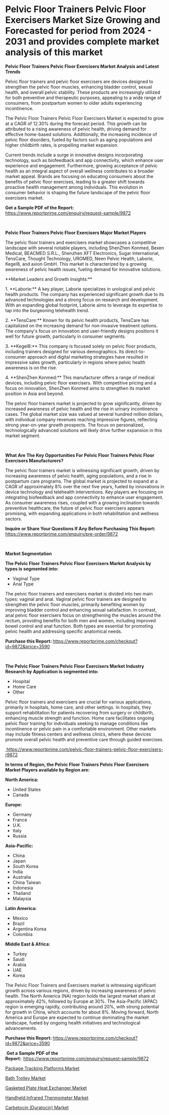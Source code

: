 <p><h1>Pelvic Floor Trainers Pelvic Floor Exercisers Market Size Growing and Forecasted for period from 2024 - 2031 and provides complete market analysis of this market</h1></p><p><strong>Pelvic Floor Trainers Pelvic Floor Exercisers Market Analysis and Latest Trends</strong></p>
<p><p>Pelvic floor trainers and pelvic floor exercisers are devices designed to strengthen the pelvic floor muscles, enhancing bladder control, sexual health, and overall pelvic stability. These products are increasingly utilized for both preventive and therapeutic purposes, appealing to a wide range of consumers, from postpartum women to older adults experiencing incontinence.</p><p>The Pelvic Floor Trainers Pelvic Floor Exercisers Market is expected to grow at a CAGR of 12.30% during the forecast period. This growth can be attributed to a rising awareness of pelvic health, driving demand for effective home-based solutions. Additionally, the increasing incidence of pelvic floor disorders, fueled by factors such as aging populations and higher childbirth rates, is propelling market expansion.</p><p>Current trends include a surge in innovative designs incorporating technology, such as biofeedback and app connectivity, which enhance user experience and engagement. Furthermore, growing acceptance of pelvic health as an integral aspect of overall wellness contributes to a broader market appeal. Brands are focusing on educating consumers about the benefits of pelvic floor exercises, leading to a greater shift towards proactive health management among individuals. This evolution in consumer behavior is shaping the future landscape of the pelvic floor exercisers market.</p></p>
<p><strong>Get a Sample PDF of the Report:&nbsp;</strong> <a href="https://www.reportprime.com/enquiry/request-sample/9872?utm_campaign=1097&utm_medium=2&utm_source=Github&utm_content=ia&utm_term=28112024&utm_id=pelvic-floor-trainers-pelvic-floor-exercisers">https://www.reportprime.com/enquiry/request-sample/9872</a></p>
<p>&nbsp;</p>
<p><strong>Pelvic Floor Trainers Pelvic Floor Exercisers Major Market Players</strong></p>
<p><p>The pelvic floor trainers and exercisers market showcases a competitive landscape with several notable players, including ShenZhen Konmed, Bexen Medical, BEACMED S.R.L., Shenzhen XFT Electronics, Sugar International, TensCare, Thought Technology, UROMED, Neen Pelvic Health, Laborie, Kegel8, and axion GmbH. This market is characterized by a growing awareness of pelvic health issues, fueling demand for innovative solutions.</p><p>**Market Leaders and Growth Insights:**</p><p>1. **Laborie:** A key player, Laborie specializes in urological and pelvic health products. The company has experienced significant growth due to its advanced technologies and a strong focus on research and development. With an expanding global footprint, Laborie aims to leverage its expertise to tap into the burgeoning telehealth trend.</p><p>2. **TensCare:** Known for its pelvic health products, TensCare has capitalized on the increasing demand for non-invasive treatment options. The company's focus on innovation and user-friendly designs positions it well for future growth, particularly in consumer segments.</p><p>3. **Kegel8:** This company is focused solely on pelvic floor products, including trainers designed for various demographics. Its direct-to-consumer approach and digital marketing strategies have resulted in impressive sales growth, particularly in regions where pelvic health awareness is on the rise.</p><p>4. **ShenZhen Konmed:** This manufacturer offers a range of medical devices, including pelvic floor exercisers. With competitive pricing and a focus on innovation, ShenZhen Konmed aims to strengthen its market position in Asia and beyond.</p><p>The pelvic floor trainers market is projected to grow significantly, driven by increased awareness of pelvic health and the rise in urinary incontinence cases. The global market size was valued at several hundred million dollars, with individual company revenues reaching impressive figures, reflecting strong year-on-year growth prospects. The focus on personalized, technologically advanced solutions will likely drive further expansion in this market segment.</p></p>
<p>&nbsp;</p>
<p><strong>What Are The Key Opportunities For Pelvic Floor Trainers Pelvic Floor Exercisers Manufacturers?</strong></p>
<p><p>The pelvic floor trainers market is witnessing significant growth, driven by increasing awareness of pelvic health, aging populations, and a rise in postpartum care programs. The global market is projected to expand at a CAGR of approximately 8% over the next five years, fueled by innovations in device technology and telehealth interventions. Key players are focusing on integrating biofeedback and app connectivity to enhance user engagement. As consumer awareness rises, coupled with a growing inclination towards preventive healthcare, the future of pelvic floor exercisers appears promising, with expanding applications in both rehabilitation and wellness sectors.</p></p>
<p><strong>Inquire or Share Your Questions If Any Before Purchasing This Report:</strong> <a href="https://www.reportprime.com/enquiry/pre-order/9872?utm_campaign=1097&utm_medium=2&utm_source=Github&utm_content=ia&utm_term=28112024&utm_id=pelvic-floor-trainers-pelvic-floor-exercisers">https://www.reportprime.com/enquiry/pre-order/9872</a></p>
<p>&nbsp;</p>
<p><strong>Market Segmentation</strong></p>
<p><strong>The Pelvic Floor Trainers Pelvic Floor Exercisers Market Analysis by types is segmented into:</strong></p>
<p><ul><li>Vaginal Type</li><li>Anal Type</li></ul></p>
<p><p>The pelvic floor trainers and exercisers market is divided into two main types: vaginal and anal. Vaginal pelvic floor trainers are designed to strengthen the pelvic floor muscles, primarily benefiting women by improving bladder control and enhancing sexual satisfaction. In contrast, anal pelvic floor exercisers focus on strengthening the muscles around the rectum, providing benefits for both men and women, including improved bowel control and anal function. Both types are essential for promoting pelvic health and addressing specific anatomical needs.</p></p>
<p><strong>Purchase this Report:&nbsp;</strong><a href="https://www.reportprime.com/checkout?id=9872&price=3590&utm_campaign=1097&utm_medium=2&utm_source=Github&utm_content=ia&utm_term=28112024&utm_id=pelvic-floor-trainers-pelvic-floor-exercisers">https://www.reportprime.com/checkout?id=9872&price=3590</a></p>
<p>&nbsp;</p>
<p><strong>The Pelvic Floor Trainers Pelvic Floor Exercisers Market Industry Research by Application is segmented into:</strong></p>
<p><ul><li>Hospital</li><li>Home Care</li><li>Other</li></ul></p>
<p><p>Pelvic floor trainers and exercisers are crucial for various applications, primarily in hospitals, home care, and other settings. In hospitals, they support rehabilitation for patients recovering from surgery or childbirth, enhancing muscle strength and function. Home care facilitates ongoing pelvic floor training for individuals seeking to manage conditions like incontinence or pelvic pain in a comfortable environment. Other markets may include fitness centers and wellness clinics, where these devices promote overall pelvic health and preventive care through guided exercises.</p></p>
<p><a href="https://www.reportprime.com/pelvic-floor-trainers-pelvic-floor-exercisers-r9872?utm_campaign=1097&utm_medium=2&utm_source=Github&utm_content=ia&utm_term=28112024&utm_id=pelvic-floor-trainers-pelvic-floor-exercisers">&nbsp;https://www.reportprime.com/pelvic-floor-trainers-pelvic-floor-exercisers-r9872</a></p>
<p><strong>In terms of Region, the Pelvic Floor Trainers Pelvic Floor Exercisers Market Players available by Region are:</strong></p>
<p>
    <p> <strong> North America: </strong>
        <ul>
            <li>United States</li>
            <li>Canada</li>
        </ul>
        </p> 
    <p> <strong> Europe: </strong>
        <ul>
            <li>Germany</li>
            <li>France</li>
            <li>U.K.</li>
            <li>Italy</li>
            <li>Russia</li>
        </ul>
        </p> 
    <p> <strong> Asia-Pacific: </strong>
        <ul>
            <li>China</li>
            <li>Japan</li>
            <li>South Korea</li>
            <li>India</li>
            <li>Australia</li>
            <li>China Taiwan</li>
            <li>Indonesia</li>
            <li>Thailand</li>
            <li>Malaysia</li>
        </ul>
        </p> 
    <p> <strong> Latin America: </strong>
        <ul>
            <li>Mexico</li>
            <li>Brazil</li>
            <li>Argentina Korea</li>
            <li>Colombia</li>
        </ul>
        </p> 
    <p> <strong> Middle East & Africa: </strong>
        <ul>
            <li>Turkey</li>
            <li>Saudi</li>
            <li>Arabia</li>
            <li>UAE</li>
            <li>Korea</li>
        </ul>
    </p>
    </p>
<p><p>The Pelvic Floor Trainers and Exercisers market is witnessing significant growth across various regions, driven by increasing awareness of pelvic health. The North America (NA) region holds the largest market share at approximately 42%, followed by Europe at 30%. The Asia-Pacific (APAC) region is emerging rapidly, contributing around 20%, with strong potential for growth in China, which accounts for about 8%. Moving forward, North America and Europe are expected to continue dominating the market landscape, fueled by ongoing health initiatives and technological advancements.</p></p>
<p><strong>Purchase this Report: </strong><a href="https://www.reportprime.com/checkout?id=9872&price=3590&utm_campaign=1097&utm_medium=2&utm_source=Github&utm_content=ia&utm_term=28112024&utm_id=pelvic-floor-trainers-pelvic-floor-exercisers">https://www.reportprime.com/checkout?id=9872&price=3590</a></p>
<p>&nbsp;<strong>Get a Sample PDF of the Report:&nbsp;&nbsp;</strong><a href="https://www.reportprime.com/enquiry/request-sample/9872?utm_campaign=1097&utm_medium=2&utm_source=Github&utm_content=ia&utm_term=28112024&utm_id=pelvic-floor-trainers-pelvic-floor-exercisers">https://www.reportprime.com/enquiry/request-sample/9872</a></p>
<p><strong></strong></p>
<p><p><a href="https://issuu.com/reportprime-2/docs/package-tracking-platforms-market-s_f5eedb1a4a8226?utm_campaign=1097&utm_medium=2&utm_source=Github&utm_content=ia&utm_term=28112024&utm_id=pelvic-floor-trainers-pelvic-floor-exercisers">Package Tracking Platforms Market</a></p><p><a href="https://www.linkedin.com/pulse/deep-dive-bath-trolley-market-growth-84-cagr-key-factors-eapde?utm_campaign=1097&utm_medium=2&utm_source=Github&utm_content=ia&utm_term=28112024&utm_id=pelvic-floor-trainers-pelvic-floor-exercisers">Bath Trolley Market</a></p><p><a href="https://www.linkedin.com/pulse/impressive-size-global-gasketed-plate-heat-exchanger-market-wxdie?utm_campaign=1097&utm_medium=2&utm_source=Github&utm_content=ia&utm_term=28112024&utm_id=pelvic-floor-trainers-pelvic-floor-exercisers">Gasketed Plate Heat Exchanger Market</a></p><p><a href="https://github.com/antonioc6hal/Market-Research-Report-List-1/blob/main/handheld-infrared-thermometer-market.md?utm_campaign=1097&utm_medium=2&utm_source=Github&utm_content=ia&utm_term=28112024&utm_id=pelvic-floor-trainers-pelvic-floor-exercisers">Handheld Infrared Thermometer Market</a></p><p><a href="https://issuu.com/reportprime-2/docs/carbetocin-duratocin-market-size-20_1cdac5af049b47?utm_campaign=1097&utm_medium=2&utm_source=Github&utm_content=ia&utm_term=28112024&utm_id=pelvic-floor-trainers-pelvic-floor-exercisers">Carbetocin (Duratocin) Market</a></p></p>
